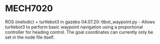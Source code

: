 # MECH7020
ROS (melodic) + turtlebot3 in gazebo 
04.07.20: ttbot_waypoint.py - Allows turtlebot3 to perform basic waypoint navigation using a proportional controller for heading control. The goal coordinates can currently only be set in the node file itself.
